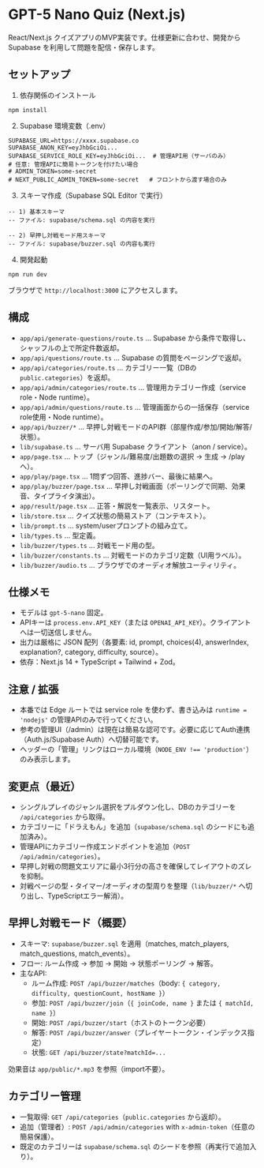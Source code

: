 # GPT-5 Nano Quiz (Next.js)

React/Next.js クイズアプリのMVP実装です。仕様更新に合わせ、開発から Supabase を利用して問題を配信・保存します。

## セットアップ

1) 依存関係のインストール

```
npm install
```

2) Supabase 環境変数（.env）

```
SUPABASE_URL=https://xxxx.supabase.co
SUPABASE_ANON_KEY=eyJhbGciOi...
SUPABASE_SERVICE_ROLE_KEY=eyJhbGciOi...  # 管理API用（サーバのみ）
# 任意: 管理APIに簡易トークンを付けたい場合
# ADMIN_TOKEN=some-secret
# NEXT_PUBLIC_ADMIN_TOKEN=some-secret   # フロントから渡す場合のみ
```

3) スキーマ作成（Supabase SQL Editor で実行）

```
-- 1) 基本スキーマ
-- ファイル: supabase/schema.sql の内容を実行

-- 2) 早押し対戦モード用スキーマ
-- ファイル: supabase/buzzer.sql の内容も実行
```

4) 開発起動

```
npm run dev
```

ブラウザで `http://localhost:3000` にアクセスします。

## 構成

- `app/api/generate-questions/route.ts` … Supabase から条件で取得し、シャッフルの上で所定件数返却。
- `app/api/questions/route.ts` … Supabase の質問をページングで返却。
- `app/api/categories/route.ts` … カテゴリー一覧（DBの `public.categories`）を返却。
- `app/api/admin/categories/route.ts` … 管理用カテゴリー作成（service role・Node runtime）。
- `app/api/admin/questions/route.ts` … 管理画面からの一括保存（service role使用・Node runtime）。
- `app/api/buzzer/*` … 早押し対戦モードのAPI群（部屋作成/参加/開始/解答/状態）。
- `lib/supabase.ts` … サーバ用 Supabase クライアント（anon / service）。
- `app/page.tsx` … トップ（ジャンル/難易度/出題数の選択 → 生成 → /play へ）。
- `app/play/page.tsx` … 1問ずつ回答、進捗バー、最後に結果へ。
- `app/play/buzzer/page.tsx` … 早押し対戦画面（ポーリングで同期、効果音、タイプライタ演出）。
- `app/result/page.tsx` … 正答・解説を一覧表示、リスタート。
- `lib/store.tsx` … クイズ状態の簡易ストア（コンテキスト）。
- `lib/prompt.ts` … system/userプロンプトの組み立て。
- `lib/types.ts` … 型定義。
- `lib/buzzer/types.ts` … 対戦モード用の型。
- `lib/buzzer/constants.ts` … 対戦モードのカテゴリ定数（UI用ラベル）。
- `lib/buzzer/audio.ts` … ブラウザでのオーディオ解放ユーティリティ。

## 仕様メモ

- モデルは `gpt-5-nano` 固定。
- APIキーは `process.env.API_KEY`（または `OPENAI_API_KEY`）。クライアントへは一切送信しません。
- 出力は厳格に JSON 配列（各要素: id, prompt, choices(4), answerIndex, explanation?, category, difficulty, source）。
- 依存：Next.js 14 + TypeScript + Tailwind + Zod。

## 注意 / 拡張

- 本番では Edge ルートでは service role を使わず、書き込みは `runtime = 'nodejs'` の管理APIのみで行ってください。
- 参考の管理UI（/admin）は現在は簡易な認可です。必要に応じてAuth連携（Auth.js/Supabase Auth）へ切替可能です。
- ヘッダーの「管理」リンクはローカル環境（`NODE_ENV !== 'production'`）のみ表示します。

## 変更点（最近）

- シングルプレイのジャンル選択をプルダウン化し、DBのカテゴリーを `/api/categories` から取得。
- カテゴリーに「ドラえもん」を追加（`supabase/schema.sql` のシードにも追加済み）。
- 管理APIにカテゴリー作成エンドポイントを追加（`POST /api/admin/categories`）。
- 早押し対戦の問題文エリアに最小3行分の高さを確保してレイアウトのズレを抑制。
- 対戦ページの型・タイマー/オーディオの型周りを整理（`lib/buzzer/*` へ切り出し、TypeScriptエラー解消）。

## 早押し対戦モード（概要）

- スキーマ: `supabase/buzzer.sql` を適用（matches, match_players, match_questions, match_events）。
- フロー: ルーム作成 → 参加 → 開始 → 状態ポーリング → 解答。
- 主なAPI:
  - ルーム作成: `POST /api/buzzer/matches`（body: `{ category, difficulty, questionCount, hostName }`）
  - 参加: `POST /api/buzzer/join`（`{ joinCode, name }` または `{ matchId, name }`）
  - 開始: `POST /api/buzzer/start`（ホストのトークン必要）
  - 解答: `POST /api/buzzer/answer`（プレイヤートークン・インデックス指定）
  - 状態: `GET /api/buzzer/state?matchId=...`

効果音は `app/public/*.mp3` を参照（import不要）。

## カテゴリー管理

- 一覧取得: `GET /api/categories`（`public.categories` から返却）。
- 追加（管理者）: `POST /api/admin/categories` with `x-admin-token`（任意の簡易保護）。
- 既定のカテゴリーは `supabase/schema.sql` のシードを参照（再実行で追加入り）。
